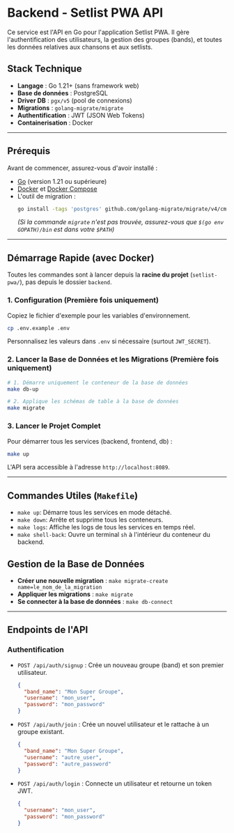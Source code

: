 # Backend - Setlist PWA API

Ce service est l'API en Go pour l'application Setlist PWA. Il gère l'authentification des utilisateurs, la gestion des groupes (bands), et toutes les données relatives aux chansons et aux setlists.

## Stack Technique

- **Langage** : Go 1.21+ (sans framework web)
- **Base de données** : PostgreSQL
- **Driver DB** : `pgx/v5` (pool de connexions)
- **Migrations** : `golang-migrate/migrate`
- **Authentification** : JWT (JSON Web Tokens)
- **Containerisation** : Docker

---

## Prérequis

Avant de commencer, assurez-vous d'avoir installé :
- [Go](https://go.dev/doc/install) (version 1.21 ou supérieure)
- [Docker](https://docs.docker.com/get-docker/) et [Docker Compose](https://docs.docker.com/compose/install/)
- L'outil de migration :
  ```bash
  go install -tags 'postgres' github.com/golang-migrate/migrate/v4/cmd/migrate@latest
  ```
  *(Si la commande `migrate` n'est pas trouvée, assurez-vous que `$(go env GOPATH)/bin` est dans votre `$PATH`)*

---

## Démarrage Rapide (avec Docker)

Toutes les commandes sont à lancer depuis la **racine du projet** (`setlist-pwa/`), pas depuis le dossier `backend`.

### 1. Configuration (Première fois uniquement)

Copiez le fichier d'exemple pour les variables d'environnement.
```bash
cp .env.example .env
```
Personnalisez les valeurs dans `.env` si nécessaire (surtout `JWT_SECRET`).

### 2. Lancer la Base de Données et les Migrations (Première fois uniquement)

```bash
# 1. Démarre uniquement le conteneur de la base de données
make db-up

# 2. Applique les schémas de table à la base de données
make migrate
```

### 3. Lancer le Projet Complet

Pour démarrer tous les services (backend, frontend, db) :
```bash
make up
```
L'API sera accessible à l'adresse `http://localhost:8089`.

---

## Commandes Utiles (`Makefile`)

- `make up`: Démarre tous les services en mode détaché.
- `make down`: Arrête et supprime tous les conteneurs.
- `make logs`: Affiche les logs de tous les services en temps réel.
- `make shell-back`: Ouvre un terminal `sh` à l'intérieur du conteneur du backend.

## Gestion de la Base de Données

- **Créer une nouvelle migration** : `make migrate-create name=le_nom_de_la_migration`
- **Appliquer les migrations** : `make migrate`
- **Se connecter à la base de données** : `make db-connect`

---

## Endpoints de l'API

### Authentification

- `POST /api/auth/signup` : Crée un nouveau groupe (band) et son premier utilisateur.
  ```json
  {
    "band_name": "Mon Super Groupe",
    "username": "mon_user",
    "password": "mon_password"
  }
  ```

- `POST /api/auth/join` : Crée un nouvel utilisateur et le rattache à un groupe existant.
  ```json
  {
    "band_name": "Mon Super Groupe",
    "username": "autre_user",
    "password": "autre_password"
  }
  ```

- `POST /api/auth/login` : Connecte un utilisateur et retourne un token JWT.
  ```json
  {
    "username": "mon_user",
    "password": "mon_password"
  }
  ```